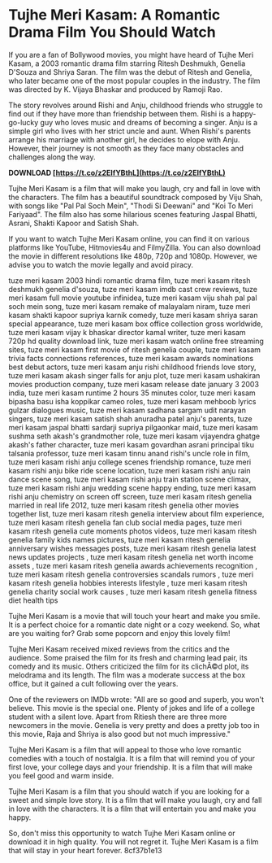 
 
# Tujhe Meri Kasam: A Romantic Drama Film You Should Watch
  
If you are a fan of Bollywood movies, you might have heard of Tujhe Meri Kasam, a 2003 romantic drama film starring Ritesh Deshmukh, Genelia D'Souza and Shriya Saran. The film was the debut of Ritesh and Genelia, who later became one of the most popular couples in the industry. The film was directed by K. Vijaya Bhaskar and produced by Ramoji Rao.
  
The story revolves around Rishi and Anju, childhood friends who struggle to find out if they have more than friendship between them. Rishi is a happy-go-lucky guy who loves music and dreams of becoming a singer. Anju is a simple girl who lives with her strict uncle and aunt. When Rishi's parents arrange his marriage with another girl, he decides to elope with Anju. However, their journey is not smooth as they face many obstacles and challenges along the way.
 
**DOWNLOAD  [https://t.co/z2EIfYBthL](https://t.co/z2EIfYBthL)**


  
Tujhe Meri Kasam is a film that will make you laugh, cry and fall in love with the characters. The film has a beautiful soundtrack composed by Viju Shah, with songs like "Pal Pal Soch Mein", "Thodi Si Deewani" and "Koi To Meri Fariyaad". The film also has some hilarious scenes featuring Jaspal Bhatti, Asrani, Shakti Kapoor and Satish Shah.
  
If you want to watch Tujhe Meri Kasam online, you can find it on various platforms like YouTube, Hitmovies4u and FilmyZilla. You can also download the movie in different resolutions like 480p, 720p and 1080p. However, we advise you to watch the movie legally and avoid piracy.
 
tuze meri kasam 2003 hindi romantic drama film,  tuze meri kasam ritesh deshmukh genelia d'souza,  tuze meri kasam imdb cast crew reviews,  tuze meri kasam full movie youtube infinidea,  tuze meri kasam viju shah pal pal soch mein song,  tuze meri kasam remake of malayalam niram,  tuze meri kasam shakti kapoor supriya karnik comedy,  tuze meri kasam shriya saran special appearance,  tuze meri kasam box office collection gross worldwide,  tuze meri kasam vijay k bhaskar director kamal writer,  tuze meri kasam 720p hd quality download link,  tuze meri kasam watch online free streaming sites,  tuze meri kasam first movie of ritesh genelia couple,  tuze meri kasam trivia facts connections references,  tuze meri kasam awards nominations best debut actors,  tuze meri kasam anju rishi childhood friends love story,  tuze meri kasam akash singer falls for anju plot,  tuze meri kasam ushakiran movies production company,  tuze meri kasam release date january 3 2003 india,  tuze meri kasam runtime 2 hours 35 minutes color,  tuze meri kasam bipasha basu isha koppikar cameo roles,  tuze meri kasam mehboob lyrics gulzar dialogues music,  tuze meri kasam sadhana sargam udit narayan singers,  tuze meri kasam satish shah anuradha patel anju's parents,  tuze meri kasam jaspal bhatti sardarji supriya pilgaonkar maid,  tuze meri kasam sushma seth akash's grandmother role,  tuze meri kasam vijayendra ghatge akash's father character,  tuze meri kasam govardhan asrani principal tiku talsania professor,  tuze meri kasam tinnu anand rishi's uncle role in film,  tuze meri kasam rishi anju college scenes friendship romance,  tuze meri kasam rishi anju bike ride scene location,  tuze meri kasam rishi anju rain dance scene song,  tuze meri kasam rishi anju train station scene climax,  tuze meri kasam rishi anju wedding scene happy ending,  tuze meri kasam rishi anju chemistry on screen off screen,  tuze meri kasam ritesh genelia married in real life 2012,  tuze meri kasam ritesh genelia other movies together list,  tuze meri kasam ritesh genelia interview about film experience,  tuze meri kasam ritesh genelia fan club social media pages,  tuze meri kasam ritesh genelia cute moments photos videos,  tuze meri kasam ritesh genelia family kids names pictures,  tuze meri kasam ritesh genelia anniversary wishes messages posts,  tuze meri kasam ritesh genelia latest news updates projects ,  tuze meri kasam ritesh genelia net worth income assets ,  tuze meri kasam ritesh genelia awards achievements recognition ,  tuze meri kasam ritesh genelia controversies scandals rumors ,  tuze meri kasam ritesh genelia hobbies interests lifestyle ,  tuze meri kasam ritesh genelia charity social work causes ,  tuze meri kasam ritesh genelia fitness diet health tips
  
Tujhe Meri Kasam is a movie that will touch your heart and make you smile. It is a perfect choice for a romantic date night or a cozy weekend. So, what are you waiting for? Grab some popcorn and enjoy this lovely film!
  
Tujhe Meri Kasam received mixed reviews from the critics and the audience. Some praised the film for its fresh and charming lead pair, its comedy and its music. Others criticized the film for its clichÃ©d plot, its melodrama and its length. The film was a moderate success at the box office, but it gained a cult following over the years.
  
One of the reviewers on IMDb wrote: "All are so good and superb, you won't believe. This movie is the special one. Plenty of jokes and life of a college student with a silent love. Apart from Ritiesh there are three more newcomers in the movie. Genelia is very pretty and does a pretty job too in this movie, Raja and Shriya is also good but not much impressive."
  
Tujhe Meri Kasam is a film that will appeal to those who love romantic comedies with a touch of nostalgia. It is a film that will remind you of your first love, your college days and your friendship. It is a film that will make you feel good and warm inside.
  
Tujhe Meri Kasam is a film that you should watch if you are looking for a sweet and simple love story. It is a film that will make you laugh, cry and fall in love with the characters. It is a film that will entertain you and make you happy.
  
So, don't miss this opportunity to watch Tujhe Meri Kasam online or download it in high quality. You will not regret it. Tujhe Meri Kasam is a film that will stay in your heart forever.
 8cf37b1e13
 
